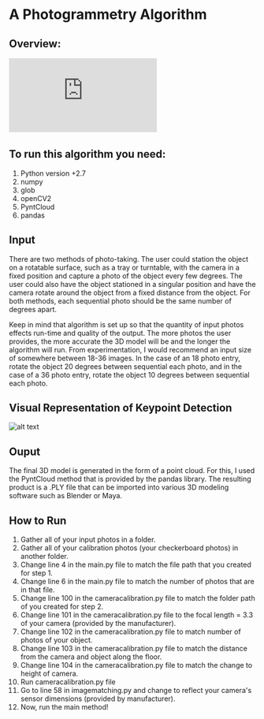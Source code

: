 # A Photogrammetry Algorithm

## Overview:
![alt text](https://github.com/cathyim/Photogrammetry-Algorithm/blob/80c19435081500e5476c623bc5e5e904bfafe0e6/Poster.pdf)


## To run this algorithm you need:
  1) Python version +2.7
  2) numpy
  3) glob
  4) openCV2
  5) PyntCloud
  6) pandas
  
## Input
There are two methods of photo-taking. The user could station the object on a rotatable surface, such as a tray or turntable, with the camera in a fixed position and capture a photo of the object every few degrees. The user could also have the object stationed in a singular position and have the camera rotate around the object from a fixed distance from the object. For both methods, each sequential photo should be the same number of degrees apart. 

Keep in mind that algorithm is set up so that the quantity of input photos effects run-time and quality of the output. The more photos the user provides, the more accurate the 3D model will be and the longer the algorithm will run. From experimentation, I would recommend an input size of somewhere between 18-36 images. In the case of an 18 photo entry, rotate the object 20 degrees between sequential each photo, and in the case of a 36 photo entry, rotate the object 10 degrees between sequential each photo.

## Visual Representation of Keypoint Detection
![alt text](https://github.com/cathyim/SeniorComprehensiveProjectCode/blob/main/keypoint_ex_photo.png)

## Ouput
The final 3D model is generated in the form of a point cloud. For this, I used the PyntCloud method that is provided by the pandas library. The resulting product is a .PLY file that can be imported into various 3D modeling software such as Blender or Maya.

## How to Run
1) Gather all of your input photos in a folder.
2) Gather all of your calibration photos (your checkerboard photos) in another folder. 
3) Change line 4 in the main.py file to match the file path that you created for step 1.
3) Change line 6 in the main.py file to match the number of photos that are in that file.
4) Change line 100 in the cameracalibration.py file to match the folder path of you created for step 2.
5) Change line 101 in the cameracalibration.py file to the focal length = 3.3 of your camera (provided by the manufacturer).
6) Change line 102 in the cameracalibration.py file to match number of photos of your object.
7) Change line 103 in the cameracalibration.py file to match the distance from the camera and object along the floor.
8) Change line 104 in the cameracalibration.py file to match the change to height of camera.
9) Run cameracalibration.py file
10) Go to line 58 in imagematching.py and change to reflect your camera's sensor dimensions (provided by manufacturer).
11) Now, run the main method!
